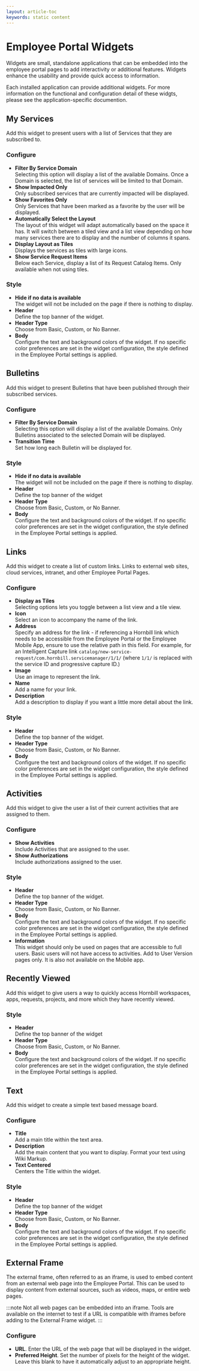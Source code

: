 ```yaml
---
layout: article-toc
keywords: static content
---
```

# Employee Portal Widgets
Widgets are small, standalone applications that can be embedded into the employee portal pages to add interactivity or additional features. Widgets enhance the usability and provide quick access to information.

Each installed application can provide additional widgets. For more information on the functional and configuration detail of these widgts, please see the application-specific documention.

## My Services
Add this widget to present users with a list of Services that they are subscribed to.

### Configure
* **Filter By Service Domain**<br>Selecting this option will display a list of the available Domains. Once a Domain is selected, the list of services will be limited to that Domain.
* **Show Impacted Only**<br>Only subscribed services that are currently impacted will be displayed.
* **Show Favorites Only**<br>Only Services that have been marked as a favorite by the user will be displayed.
* **Automatically Select the Layout**<br>The layout of this widget will adapt automatically based on the space it has. It will switch between a tiled view and a list view depending on how many services there are to display and the number of columns it spans.
* **Display Layout as Tiles**<br>Displays the services as tiles with large icons.
* **Show Service Request Items**<br>Below each Service, display a list of its Request Catalog Items. Only available when not using tiles.

### Style
* **Hide if no data is available**<br>The widget will not be included on the page if there is nothing to display.
* **Header**<br>Define the top banner of the widget.
* **Header Type**<br>Choose from Basic, Custom, or No Banner.
* **Body**<br>Configure the text and background colors of the widget. If no specific color preferences are set in the widget configuration, the style defined in the Employee Portal settings is applied.

## Bulletins
Add this widget to present Bulletins that have been published through their subscribed services.

### Configure
* **Filter By Service Domain**<br>Selecting this option will display a list of the available Domains. Only Bulletins associated to the selected Domain will be displayed.
* **Transition Time**<br>Set how long each Bulletin will be displayed for.

### Style
* **Hide if no data is available**<br>The widget will not be included on the page if there is nothing to display.
* **Header**<br>Define the top banner of the widget
* **Header Type**<br>Choose from Basic, Custom, or No Banner.
* **Body**<br>Configure the text and background colors of the widget. If no specific color preferences are set in the widget configuration, the style defined in the Employee Portal settings is applied.

## Links
Add this widget to create a list of custom links. Links to external web sites, cloud services, intranet, and other Employee Portal Pages.

### Configure
* **Display as Tiles**<br>Selecting options lets you toggle between a list view and a tile view.
* **Icon**<br>Select an icon to accompany the name of the link.
* **Address**<br>Specify an address for the link - if referencing a Hornbill link which needs to be accessible from the Employee Portal or the Employee Mobile App, ensure to use the relative path in this field. For example, for an Intelligent Capture link `catalog/new-service-request/com.hornbill.servicemanager/1/1/` (where `1/1/` is replaced with the service ID and progressive capture ID.)
* **Image**<br>Use an image to represent the link.
* **Name**<br>Add a name for your link.
* **Description**<br>Add a description to display if you want a little more detail about the link.

### Style
* **Header**<br>Define the top banner of the widget.
* **Header Type**<br>Choose from Basic, Custom, or No Banner.
* **Body**<br>Configure the text and background colors of the widget. If no specific color preferences are set in the widget configuration, the style defined in the Employee Portal settings is applied.

## Activities
Add this widget to give the user a list of their current activities that are assigned to them.

### Configure
* **Show Activities**<br>Include Activities that are assigned to the user.
* **Show Authorizations**<br>Include authorizations assigned to the user.

### Style
* **Header**<br>Define the top banner of the widget.
* **Header Type**<br>Choose from Basic, Custom, or No Banner.
* **Body**<br>Configure the text and background colors of the widget. If no specific color preferences are set in the widget configuration, the style defined in the Employee Portal settings is applied.
* **Information**<br>This widget should only be used on pages that are accessible to full users. Basic users will not have access to activities. Add to User Version pages only. It is also not available on the Mobile app.

## Recently Viewed
Add this widget to give users a way to quickly access Hornbill workspaces, apps, requests, projects, and more which they have recently viewed.

### Style
* **Header**<br>Define the top banner of the widget
* **Header Type**<br>Choose from Basic, Custom, or No Banner.
* **Body**<br>Configure the text and background colors of the widget. If no specific color preferences are set in the widget configuration, the style defined in the Employee Portal settings is applied.

## Text
Add this widget to create a simple text based message board.

### Configure
* **Title**<br>Add a main title within the text area.
* **Description**<br>Add the main content that you want to display. Format your text using Wiki Markup.
* **Text Centered**<br>Centers the Title within the widget.

### Style
* **Header**<br>Define the top banner of the widget
* **Header Type**<br>Choose from Basic, Custom, or No Banner.
* **Body**<br>Configure the text and background colors of the widget. If no specific color preferences are set in the widget configuration, the style defined in the Employee Portal settings is applied.

## External Frame
The external frame, often referred to as an iframe, is used to embed content from an external web page into the Employee Portal. This can be used to display content from external sources, such as videos, maps, or entire web pages.

:::note
Not all web pages can be embedded into an iframe.  Tools are available on the internet to test if a URL is compatible with iframes before adding to the External Frame widget.
:::

### Configure
* **URL**. Enter the URL of the web page that will be displayed in the widget.
* **Preferred Height**.  Set the number of pixels for the height of the widget.  Leave this blank to have it automatically adjust to an appropriate height.

<!-- 
### RSS Feed


### Workspace
Add this widget to display the user's News Feed which shows the latest updates to all the workspaces that they follow. Or select a specific Workspace.

#### Configure
* **Show News Feed**<br>When selected, the widget will show the users News Feed. When not selected, you can select an individual workspace that you wish to show.

#### Style
* **Header**<br>Define the top banner of the widget
* **Header Type**<br>Choose from Basic, Custom, or No Banner.
* **Body**<br>Configure the text and background colors of the widget. If no specific color preferences are set in the widget configuration, the style defined in the Employee Portal settings is applied.

### Post
Add this widget to display a particular post or the last post from a selected workspace.

#### Configure
* **Show specific post**<br>If you have an important post that you want to always be displayed you can select this option and specify the ID of the post.
* **Post ID**<br>Add the ID of the post you would like to display. To get the post's ID you can do a right mouse-click on the timestamp (eg: 1 day ago) displayed on a post and get a copy of the link. Add this to the post ID field, removing the leading domain name, up to the URN.
* **Last post in a workspace**<br>This will only display the last post in the selected workspace. There is no option to scroll through previous posts.
* **Public Workspace**<br>Select the public workspace that you which to use.

#### Style
* **Header**<br>Define the top banner of the widget
* **Header Type**<br>Choose from Basic, Custom, or No Banner.
* **Body**<br>Configure the text and background colors of the widget. If no specific color preferences are set in the widget configuration, the style defined in the Employee Portal settings is applied.

### Search
Add this widget to present users with a Search box for finding Services, FAQs, Documents, Requests, and more.

#### Configure
* **Filter By Service Domain**<br>Selecting this option will display a list of the available Domains. Once a Domain is selected, the results will only come from information linked to that Domain.
* **Title**<br>Add a title which will be displayed to the user at the top of the widget.
* **Place Holder**<br>Add some text that will be displayed within the Search box.
* **Text Centered**<br>Centers the Title within the widget.

#### Style
* **Header**<br>Define the top banner of the widget
* **Header Type**<br>Choose from Basic, Custom, or No Banner.
* **Body**<br>Configure the text and background colors of the widget. If no specific color preferences are set in the widget configuration, the style defined in the Employee Portal settings is applied.

### My Team
Add this widget to view members of all or a specific organizational grouping, and where applicable their availability status. The default will show a user all other members of any teams, departments or companies they are members of.

#### Configure
* **Use a Specific Group**<br>Filter the widget to show only members of page viewers chosen group type - Team, Department, Company.
* **Exclude yourself**<br>Choose to exclude yourself from the member list.
* **Show availability and online status**<br>Choose if the widget should show member availability status and online presence indicator.
* **Show overall availability**<br>Add a title summary, which shows a count of available members in the group.
* **Show minimal layout**<br>Choose to hide member image, job title and replace availability status and presence with color indicator, icon and hover over options to maximize space.

#### Style
* **Header**<br>Define the top banner of the widget
* **Header Type**<br>Choose from Basic, Custom, or No Banner.
* **Body**<br>Configure the text and background colors of the widget. If no specific color preferences are set in the widget configuration, the style defined in the Employee Portal settings is applied.
-->